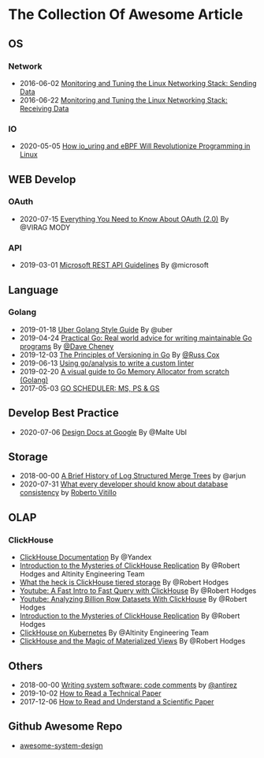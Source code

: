 # The Collection Of Awesome Article 

## OS
### Network

* 2016-06-02 [Monitoring and Tuning the Linux Networking Stack: Sending Data](https://blog.packagecloud.io/eng/2017/02/06/monitoring-tuning-linux-networking-stack-sending-data/)
* 2016-06-22 [Monitoring and Tuning the Linux Networking Stack: Receiving Data](https://blog.packagecloud.io/eng/2016/06/22/monitoring-tuning-linux-networking-stack-receiving-data/)

### IO

* 2020-05-05 [How io_uring and eBPF Will Revolutionize Programming in Linux](https://www.scylladb.com/2020/05/05/how-io_uring-and-ebpf-will-revolutionize-programming-in-linux/)

## WEB Develop

### OAuth

* 2020-07-15 [Everything You Need to Know About OAuth (2.0)](https://gravitational.com/blog/everything-you-need-to-know-about-oauth/) By @VIRAG MODY

### API

* 2019-03-01 [Microsoft REST API Guidelines](https://github.com/microsoft/api-guidelines) By @microsoft

## Language

### Golang

* 2019-01-18 [Uber Golang Style Guide](https://github.com/uber-go/guide) By @uber
* 2019-04-24 [Practical Go: Real world advice for writing maintainable Go programs](https://dave.cheney.net/practical-go/presentations/qcon-china.html) By [@Dave Cheney](https://dave.cheney.net/)
* 2019-12-03 [The Principles of Versioning in Go](https://research.swtch.com/vgo-principles) By [@Russ Cox](https://research.swtch.com/)
* 2019-06-13 [Using go/analysis to write a custom linter](https://arslan.io/2019/06/13/using-go-analysis-to-write-a-custom-linter/)
* 2019-02-20 [A visual guide to Go Memory Allocator from scratch (Golang)](https://blog.learngoprogramming.com/a-visual-guide-to-golang-memory-allocator-from-ground-up-e132258453ed)
* 2017-05-03 [GO SCHEDULER: MS, PS & GS](https://povilasv.me/go-scheduler/)

## Develop Best Practice

* 2020-07-06 [Design Docs at Google](https://www.industrialempathy.com/posts/design-docs-at-google/) By @Malte Ubl

## Storage

* 2018-00-00 [A Brief History of Log Structured Merge Trees](https://ristret.com/s/gnd4yr/brief_history_log_structured_merge_trees) by @arjun
* 2020-07-31 [What every developer should know about database consistency](https://robertovitillo.com/what-every-developer-should-know-about-database-consistency/) by [Roberto Vitillo](https://robertovitillo.com/about/)

## OLAP

### ClickHouse

* [ClickHouse Documentation](https://clickhouse.tech/docs/en/) By @Yandex
* [Introduction to the Mysteries of ClickHouse Replication](https://www.slideshare.net/Altinity/introduction-to-the-mysteries-of-clickhouse-replication-by-robert-hodges-and-altinity-engineering-team) By @Robert Hodges and Altinity Engineering Team
* [What the heck is ClickHouse tiered storage](https://www.slideshare.net/Altinity/tiered-storage-intro-by-robert-hodges-altinity-ceo-228438948) By @Robert Hodges
* [Youtube: A Fast Intro to Fast Query with ClickHouse](https://www.youtube.com/watch?v=_vSw3WO2mMY) By @Robert Hodges
* [Youtube: Analyzing Billion Row Datasets With ClickHouse](https://www.youtube.com/watch?v=uNJX1A2pi64) By @Robert Hodges
* [Introduction to the Mysteries of ClickHouse Replication](https://www.youtube.com/watch?v=4DlQ6sVKQaA) By @Robert Hodges
* [ClickHouse on Kubernetes](https://www.youtube.com/watch?v=H2iGgO9nG6I) By @Altinity Engineering Team
* [ClickHouse and the Magic of Materialized Views](https://www.youtube.com/watch?v=j15dvPGzhyE) By @Robert Hodges

## Others

* 2018-00-00 [Writing system software: code comments](http://antirez.com/news/124) by [@antirez](http://antirez.com/)
* 2019-10-02 [How to Read a Technical Paper](https://medium.com/flatiron-labs/how-to-read-a-technical-paper-ba56b7cec78c)
* 2017-12-06 [How to Read and Understand a Scientific Paper](https://www.huffpost.com/entry/how-to-read-and-understand-a-scientific-paper_b_5501628)

## Github Awesome Repo

* [awesome-system-design](https://github.com/madd86/awesome-system-design)
